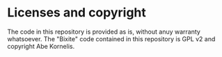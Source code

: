# Licenses and copyright

The code in this repository is provided as is, without anuy warranty whatsoever.
The "Bixite" code contained in this repository is GPL v2 and copyright Abe Kornelis.

